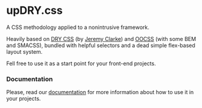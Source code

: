 upDRY.css
=========

A CSS methodology applied to a nonintrusive framework.

Heavily based on [DRY CSS](http://www.slideshare.net/jeremyclarke/dry-css-a-dontrepeatyourself-methodology-for-creating-efficient-unified-and-scalable-stylesheets) (by [Jeremy Clarke](http://simianuprising.com/)) and [OOCSS](http://www.slideshare.net/stubbornella/object-oriented-css) (with some BEM and SMACSS), bundled with helpful selectors and a dead simple flex-based layout system.

Fell free to use it as a start point for your front-end projects.

### Documentation

Please, read our [documentation](https://josantana.gitbooks.io/updry/content/) for more information about how to use it in your projects.
